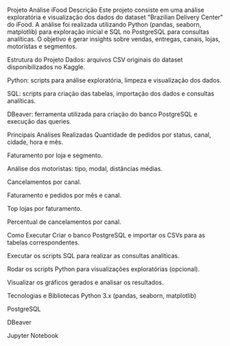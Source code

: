 Projeto Análise iFood
Descrição
Este projeto consiste em uma análise exploratória e visualização dos dados do dataset "Brazilian Delivery Center" do iFood. A análise foi realizada utilizando Python (pandas, seaborn, matplotlib) para exploração inicial e SQL no PostgreSQL para consultas analíticas. O objetivo é gerar insights sobre vendas, entregas, canais, lojas, motoristas e segmentos.

Estrutura do Projeto
Dados: arquivos CSV originais do dataset disponibilizados no Kaggle.

Python: scripts para análise exploratória, limpeza e visualização dos dados.

SQL: scripts para criação das tabelas, importação dos dados e consultas analíticas.

DBeaver: ferramenta utilizada para criação do banco PostgreSQL e execução das queries.

Principais Análises Realizadas
Quantidade de pedidos por status, canal, cidade, hora e mês.

Faturamento por loja e segmento.

Análise dos motoristas: tipo, modal, distâncias médias.

Cancelamentos por canal.

Faturamento e pedidos por mês e canal.

Top lojas por faturamento.

Percentual de cancelamentos por canal.

Como Executar
Criar o banco PostgreSQL e importar os CSVs para as tabelas correspondentes.

Executar os scripts SQL para realizar as consultas analíticas.

Rodar os scripts Python para visualizações exploratórias (opcional).

Visualizar os gráficos gerados e analisar os resultados.

Tecnologias e Bibliotecas
Python 3.x (pandas, seaborn, matplotlib)

PostgreSQL

DBeaver

Jupyter Notebook